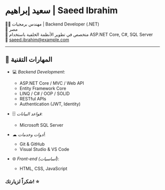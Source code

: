 
# سعيد إبراهيم | Saeed Ibrahim

👨‍💻 مهندس برمجيات | Backend Developer (.NET)  
📍 مصر  
💼 متخصص في تطوير الأنظمة الخلفية باستخدام ASP.NET Core, C#, SQL Server  
📧 saeed.ibrahim@example.com

---

## 🧠 المهارات التقنية

- 💻 *Backend Development*:  
  - ASP.NET Core / MVC / Web API  
  - Entity Framework Core  
  - LINQ / C# / OOP / SOLID  
  - RESTful APIs  
  - Authentication (JWT, Identity)

- 🗄 *قواعد البيانات*:  
  - Microsoft SQL Server   

- ☁ *أدوات وخدمات*:  
  - Git & GitHub  
  - Visual Studio & VS Code  
    

- 🌐 *Front-end (أساسيات)*:  
  - HTML, CSS, JavaScript  



### شكراً لزيارتك! ⭐
